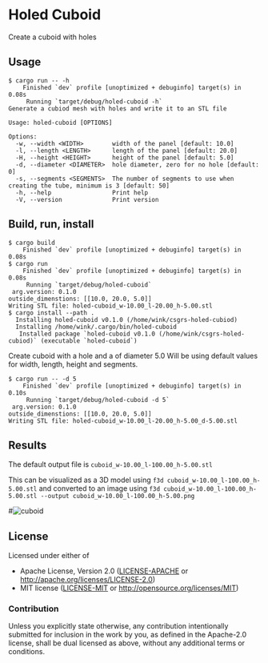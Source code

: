 # Holed Cuboid

Create a cuboid with holes


## Usage

```
$ cargo run -- -h
    Finished `dev` profile [unoptimized + debuginfo] target(s) in 0.08s
     Running `target/debug/holed-cuboid -h`
Generate a cubiod mesh with holes and write it to an STL file

Usage: holed-cuboid [OPTIONS]

Options:
  -w, --width <WIDTH>        width of the panel [default: 10.0]
  -l, --length <LENGTH>      length of the panel [default: 20.0]
  -H, --height <HEIGHT>      height of the panel [default: 5.0]
  -d, --diameter <DIAMETER>  hole diameter, zero for no hole [default: 0]
  -s, --segments <SEGMENTS>  The number of segments to use when creating the tube, minimum is 3 [default: 50]
  -h, --help                 Print help
  -V, --version              Print version
  ```

## Build, run, install

```
$ cargo build
    Finished `dev` profile [unoptimized + debuginfo] target(s) in 0.08s
$ cargo run
    Finished `dev` profile [unoptimized + debuginfo] target(s) in 0.08s
     Running `target/debug/holed-cuboid`
 arg.version: 0.1.0
outside_dimenstions: [[10.0, 20.0, 5.0]]
Writing STL file: holed-cuboid_w-10.00_l-20.00_h-5.00.stl
$ cargo install --path .
  Installing holed-cuboid v0.1.0 (/home/wink/csgrs-holed-cubiod)
  Installing /home/wink/.cargo/bin/holed-cuboid
   Installed package `holed-cuboid v0.1.0 (/home/wink/csgrs-holed-cubiod)` (executable `holed-cuboid`)
```

Create cuboid with a hole and a of diameter 5.0
Will be using default values for width, length, height and segments.
```
$ cargo run -- -d 5
    Finished `dev` profile [unoptimized + debuginfo] target(s) in 0.10s
     Running `target/debug/holed-cuboid -d 5`
 arg.version: 0.1.0
outside_dimenstions: [[10.0, 20.0, 5.0]]
Writing STL file: holed-cuboid_w-10.00_l-20.00_h-5.00_d-5.00.stl
```

## Results

The default output file is `cuboid_w-10.00_l-100.00_h-5.00.stl`

This can be visualized as a 3D model using `f3d cuboid_w-10.00_l-100.00_h-5.00.stl`
and converted to an image using `f3d cuboid_w-10.00_l-100.00_h-5.00.stl --output cuboid_w-10.00_l-100.00_h-5.00.png`

#![cuboid](cuboid_w-10.00_l-100.00_h-5.00.png)

## License

Licensed under either of

- Apache License, Version 2.0 ([LICENSE-APACHE](LICENSE-APACHE) or http://apache.org/licenses/LICENSE-2.0)
- MIT license ([LICENSE-MIT](LICENSE-MIT) or http://opensource.org/licenses/MIT)

### Contribution

Unless you explicitly state otherwise, any contribution intentionally submitted
for inclusion in the work by you, as defined in the Apache-2.0 license, shall
be dual licensed as above, without any additional terms or conditions.

